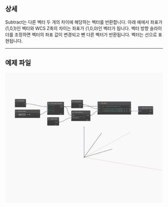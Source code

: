 ## 상세
Subtract는 다른 벡터 두 개의 차이에 해당하는 벡터를 반환합니다. 아래 예에서 좌표가 (1,0,1)인 벡터와 WCS Z축의 차이는 좌표가 (1,0,0)인 벡터가 됩니다. 벡터 방향 슬라이더를 조정하면 벡터의 좌표 값이 변경되고 뺀 다른 벡터가 반환됩니다. 벡터는 선으로 표현됩니다.
___
## 예제 파일

![Subtract](./Autodesk.DesignScript.Geometry.Vector.Subtract_img.jpg)

